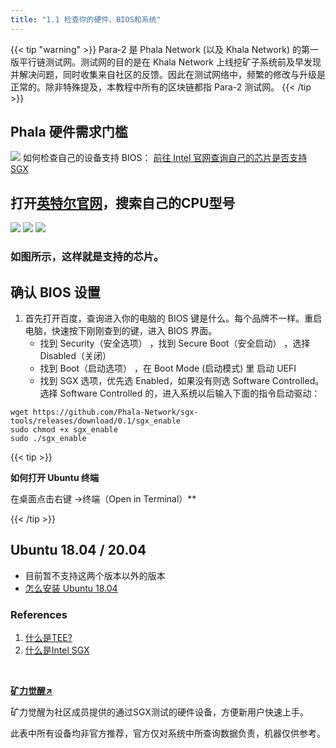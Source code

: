 ```yaml
---
title: "1.1 检查你的硬件、BIOS和系统"
---
```


{{< tip "warning" >}}
Para-2 是 Phala Network (以及 Khala Network) 的第一版平行链测试网。测试网的目的是在 Khala Network 上线挖矿子系统前及早发现并解决问题，同时收集来自社区的反馈。因此在测试网络中，频繁的修改与升级是正常的。除非特殊提及，本教程中所有的区块链都指 Para-2 测试网。
{{< /tip >}}
## Phala 硬件需求门槛
![](/images/docs/poc3/1-3.1.png)
如何检查自己的设备支持 BIOS：
[前往 Intel 官网查询自己的芯片是否支持 SGX](https://www.notion.so/Intel-SGX-26209def476b40b0bb578c89d4d2e7da)

## 打开[英特尔官网](https://www.intel.cn/content/www/cn/zh/homepage.html)，搜索自己的CPU型号
   ![](/images/docs/poc3/1-3.2.png)
   ![](/images/docs/poc3/1-3.3.png)
   ![](/images/docs/poc3/1-3.4.png)
### 如图所示，这样就是支持的芯片。

## 确认 BIOS 设置

1. 首先打开百度，查询进入你的电脑的 BIOS 键是什么。每个品牌不一样。重启电脑，快速按下刚刚查到的键，进入 BIOS 界面。
   - 找到 Security（安全选项） ，找到 Secure Boot（安全启动） ，选择 Disabled（关闭）
   - 找到 Boot（启动选项） ，在 Boot Mode (启动模式) 里 启动 UEFI
   - 找到 SGX 选项，优先选 Enabled，如果没有则选 Software Controlled。选择 Software Controlled 的，进入系统以后输入下面的指令启动驱动：
```shell
wget https://github.com/Phala-Network/sgx-tools/releases/download/0.1/sgx_enable 
sudo chmod +x sgx_enable
sudo ./sgx_enable
```
{{< tip >}}

**如何打开 Ubuntu 终端**

在桌面点击右键 →终端（Open in Terminal）**

{{< /tip >}}

## Ubuntu 18.04 / 20.04

- 目前暂不支持这两个版本以外的版本
- [怎么安装 Ubuntu 18.04](https://ywnz.com/linuxaz/2588.html#:~:text=1.%E8%BF%9B%E5%85%A5win%20PE%EF%BC%88%E8%BF%99,Ubuntu%2018.04%E7%B3%BB%E7%BB%9F%E5%AE%89%E8%A3%85%E4%BA%86%E3%80%82)

### References

1. [什么是TEE?
](https://www.trustonic.com/technical-articles/what-is-a-trusted-execution-environment-tee/)
2. [什么是Intel SGX](https://software.intel.com/content/www/us/en/develop/topics/software-guard-extensions.html)


**​**

[**矿力觉醒↗️**](https://www.yuque.com/fagephalanetwork/phalatothemoon/kp0rv0)

矿力觉醒为社区成员提供的通过SGX测试的硬件设备，方便新用户快速上手。

此表中所有设备均非官方推荐，官方仅对系统中所查询数据负责，机器仅供参考。
